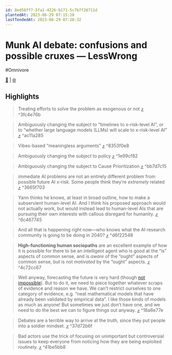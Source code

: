 ```yaml
---
id: 8ed58ff7-5fa1-4226-b171-5c7b7f28711d
plantedAt: 2023-06-29 07:15:28
lastTendedAt: 2023-06-29 07:28:32
---
```


# Munk AI debate: confusions and possible cruxes — LessWrong
#Omnivore

[📖](https://omnivore.app/me/munk-ai-debate-confusions-and-possible-cruxes-less-wrong-18907147641) | [🌐](https://www.lesswrong.com/posts/LNwtnZ7MGTmeifkz3/munk-ai-debate-confusions-and-possible-cruxes)

## Highlights

> Treating efforts to solve the problem as exogenous or not [⤴️](https://omnivore.app/me/munk-ai-debate-confusions-and-possible-cruxes-less-wrong-18907147641#3fc4e76b-eeb6-4ad9-b618-4399287cf661)  ^3fc4e76b

> Ambiguously changing the subject to “timelines to x-risk-level AI”, or to “whether large language models (LLMs) will scale to x-risk-level AI” [⤴️](https://omnivore.app/me/munk-ai-debate-confusions-and-possible-cruxes-less-wrong-18907147641#ac11a285-157a-4d2a-89d4-14d81b6375b4)  ^ac11a285

> Vibes-based “meaningless arguments” [⤴️](https://omnivore.app/me/munk-ai-debate-confusions-and-possible-cruxes-less-wrong-18907147641#8353f0e8-5333-4441-8328-fc49fe903708)  ^8353f0e8

> Ambiguously changing the subject to policy [⤴️](https://omnivore.app/me/munk-ai-debate-confusions-and-possible-cruxes-less-wrong-18907147641#1e99cf82-14bf-4c71-90e2-1301740355e8)  ^1e99cf82

> Ambiguously changing the subject to Cause Prioritization [⤴️](https://omnivore.app/me/munk-ai-debate-confusions-and-possible-cruxes-less-wrong-18907147641#bb7d7c15-068a-4a27-85e2-6f9f96e1a6ea)  ^bb7d7c15

> immediate AI problems are not an entirely different problem from possible future AI x-risk. Some people think they’re _extremely_ related [⤴️](https://omnivore.app/me/munk-ai-debate-confusions-and-possible-cruxes-less-wrong-18907147641#3665f703-6c27-4256-b8d0-719df624f8f0)  ^3665f703

> Yann thinks he knows, at least in broad outline, how to make a subservient human-level AI. And I think his proposed approach would not actually work, but would instead lead to human-level AIs that are pursuing their own interests with callous disregard for humanity. [⤴️](https://omnivore.app/me/munk-ai-debate-confusions-and-possible-cruxes-less-wrong-18907147641#6c467745-1c4a-46f8-8e5e-fdf2df7a5ea0)  ^6c467745

> And all that is happening right now—who knows what the AI research community is going to be doing in 2040? [⤴️](https://omnivore.app/me/munk-ai-debate-confusions-and-possible-cruxes-less-wrong-18907147641#d6f22548-22d2-4698-a151-7478404069a6)  ^d6f22548

> **High-functioning human sociopaths** are an excellent example of how it is possible for there to be an intelligent agent who is good at the “is” aspects of common sense, and is _aware_ of the “ought” aspects of common sense, but is not _motivated_ by the “ought” aspects. [⤴️](https://omnivore.app/me/munk-ai-debate-confusions-and-possible-cruxes-less-wrong-18907147641#4c72cc67-5930-464a-87ff-24b790d105f9)  ^4c72cc67

> Well anyway, forecasting the future is very hard (though [not impossible](https://www.amazon.com/Superforecasting-Science-Prediction-Philip-Tetlock/dp/0804136718)). But to do it, we need to piece together whatever scraps of evidence and reason we have. We can’t restrict ourselves to one category of evidence, e.g. “neat mathematical models that have already been validated by empirical data”. I like those kinds of models as much as anyone! But sometimes we just don’t have one, and we need to do the best we can to figure things out anyway. [⤴️](https://omnivore.app/me/munk-ai-debate-confusions-and-possible-cruxes-less-wrong-18907147641#18a6e77e-9f79-4d82-998d-ed150f559730)  ^18a6e77e

> Debates are a terrible way to arrive at the truth, since they put people into a soldier mindset. [⤴️](https://omnivore.app/me/munk-ai-debate-confusions-and-possible-cruxes-less-wrong-18907147641#37d72b6f-ac83-420d-9c43-bf46639c2832)  ^37d72b6f

> Bad actors use the trick of focusing on unimportant but controversial issues to keep everyone from noticing how they are being exploited routinely. [⤴️](https://omnivore.app/me/munk-ai-debate-confusions-and-possible-cruxes-less-wrong-18907147641#41be5bb8-5f0b-450f-bdc9-b10aa4872b69)  ^41be5bb8

